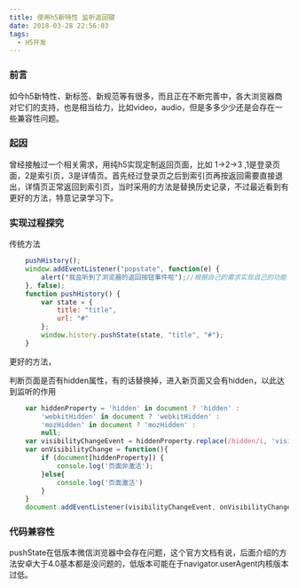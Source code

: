 ```yaml
---
title: 使用h5新特性 监听返回键
date: 2018-03-28 22:56:03
tags:
  - H5开发
---
```


### 前言

如今h5新特性、新标签、新规范等有很多，而且正在不断完善中，各大浏览器商对它们的支持，也是相当给力，比如video，audio，但是多多少少还是会存在一些兼容性问题。

### 起因

曾经接触过一个相关需求，用纯h5实现定制返回页面，比如 1->2->3 ,1是登录页面，2是索引页，3是详情页。首先经过登录页之后到索引页再按返回需要直接退出，详情页正常返回到索引页，当时采用的方法是替换历史记录，不过最近看到有更好的方法，特意记录学习下。

### 实现过程探究

传统方法

```js
	pushHistory(); 
	window.addEventListener("popstate", function(e) { 
	    alert("我监听到了浏览器的返回按钮事件啦");//根据自己的需求实现自己的功能 
	}, false); 
	function pushHistory() { 
	    var state = { 
	        title: "title", 
	        url: "#"
	    }; 
	    window.history.pushState(state, "title", "#"); 
	}

```

更好的方法，

判断页面是否有hidden属性，有的话替换掉，进入新页面又会有hidden，以此达到监听的作用
```js
	var hiddenProperty = 'hidden' in document ? 'hidden' :    
		'webkitHidden' in document ? 'webkitHidden' :    
		'mozHidden' in document ? 'mozHidden' :    
		null;
	var visibilityChangeEvent = hiddenProperty.replace(/hidden/i, 'visibilitychange');
	var onVisibilityChange = function(){
		if (document[hiddenProperty]) {    
			console.log('页面非激活');
		}else{
			console.log('页面激活')
		}
	}
	document.addEventListener(visibilityChangeEvent, onVisibilityChange);

```

### 代码兼容性

pushState在低版本微信浏览器中会存在问题，这个官方文档有说，后面介绍的方法安卓大于4.0基本都是没问题的，低版本可能在于navigator.userAgent内核版本过低。